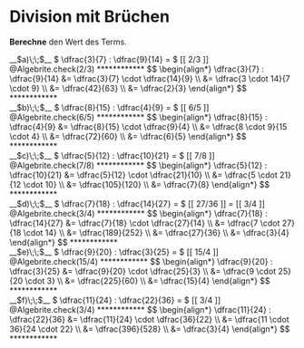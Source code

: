 <!--
version:  0.0.1

language: de

@style
input {
    text-align: center;
}

.flex-container {
    display: flex;
    flex-wrap: wrap;
    align-items: stretch;
    gap: 20px;
}

.flex-child {
    flex: 1;
    min-width: 350px;
    margin-right: 20px;
}

@media (max-width: 400px) {
    .flex-child {
        flex: 100%;
        margin-right: 0;
    }
}
@end

formula: \carry   \textcolor{red}{\scriptsize #1}
formula: \digit   \rlap{\carry{#1}}\phantom{#2}#2
formula: \permil  \text{‰}

import: https://raw.githubusercontent.com/LiaTemplates/Tikz-Jax/main/README.md

script: https://cdn.jsdelivr.net/gh/LiaTemplates/Tikz-Jax@main/dist/index.js

import: https://raw.githubusercontent.com/liaTemplates/algebrite/master/README.md

import: https://raw.githubusercontent.com/LiaTemplates/GGBScript/refs/heads/main/README.md



tags: Bruchrechnung, Division, leicht, sehr niedrig, Berechnen

comment: Division mit zwei Brüche.

author: Martin Lommatzsch

-->




# Division mit Brüchen






**Berechne** den Wert des Terms.



<section class="flex-container">

<div class="flex-child">
<!-- data-solution-button="5"-->
__$a)\;\;$__ $  \dfrac{3}{7} : \dfrac{9}{14} = $ [[  2/3  ]]
@Algebrite.check(2/3)
************
$$
\begin{align*}
\dfrac{3}{7} : \dfrac{9}{14}
&= \dfrac{3}{7} \cdot \dfrac{14}{9} \\
&= \dfrac{3 \cdot 14}{7 \cdot 9} \\
&= \dfrac{42}{63} \\
&= \dfrac{2}{3}
\end{align*}
$$
************
</div>

<div class="flex-child">
<!-- data-solution-button="5"-->
__$b)\;\;$__ $  \dfrac{8}{15} : \dfrac{4}{9} = $ [[  6/5  ]]
@Algebrite.check(6/5)
************
$$
\begin{align*}
\dfrac{8}{15} : \dfrac{4}{9}
&= \dfrac{8}{15} \cdot \dfrac{9}{4} \\
&= \dfrac{8 \cdot 9}{15 \cdot 4} \\
&= \dfrac{72}{60} \\
&= \dfrac{6}{5}
\end{align*}
$$
************
</div>

<div class="flex-child">
<!-- data-solution-button="5"-->
__$c)\;\;$__ $  \dfrac{5}{12} : \dfrac{10}{21} = $ [[  7/8  ]]
@Algebrite.check(7/8)
************
$$
\begin{align*}
\dfrac{5}{12} : \dfrac{10}{21}
&= \dfrac{5}{12} \cdot \dfrac{21}{10} \\
&= \dfrac{5 \cdot 21}{12 \cdot 10} \\
&= \dfrac{105}{120} \\
&= \dfrac{7}{8}
\end{align*}
$$
************
</div>

<div class="flex-child">
<!-- data-solution-button="5"-->
__$d)\;\;$__ $  \dfrac{7}{18} : \dfrac{14}{27} = $ [[  27/36  ]] = [[  3/4  ]]
@Algebrite.check(3/4)
************
$$
\begin{align*}
\dfrac{7}{18} : \dfrac{14}{27}
&= \dfrac{7}{18} \cdot \dfrac{27}{14} \\
&= \dfrac{7 \cdot 27}{18 \cdot 14} \\
&= \dfrac{189}{252} \\
&= \dfrac{27}{36} \\
&= \dfrac{3}{4}
\end{align*}
$$
************
</div>

<div class="flex-child">
<!-- data-solution-button="5"-->
__$e)\;\;$__ $  \dfrac{9}{20} : \dfrac{3}{25} = $ [[  15/4  ]]
@Algebrite.check(15/4)
************
$$
\begin{align*}
\dfrac{9}{20} : \dfrac{3}{25}
&= \dfrac{9}{20} \cdot \dfrac{25}{3} \\
&= \dfrac{9 \cdot 25}{20 \cdot 3} \\
&= \dfrac{225}{60} \\
&= \dfrac{15}{4}
\end{align*}
$$
************
</div>

<div class="flex-child">
<!-- data-solution-button="5"-->
__$f)\;\;$__ $  \dfrac{11}{24} : \dfrac{22}{36} = $ [[  3/4  ]]
@Algebrite.check(3/4)
************
$$
\begin{align*}
\dfrac{11}{24} : \dfrac{22}{36}
&= \dfrac{11}{24} \cdot \dfrac{36}{22} \\
&= \dfrac{11 \cdot 36}{24 \cdot 22} \\
&= \dfrac{396}{528} \\
&= \dfrac{3}{4}
\end{align*}
$$
************
</div>

</section>



